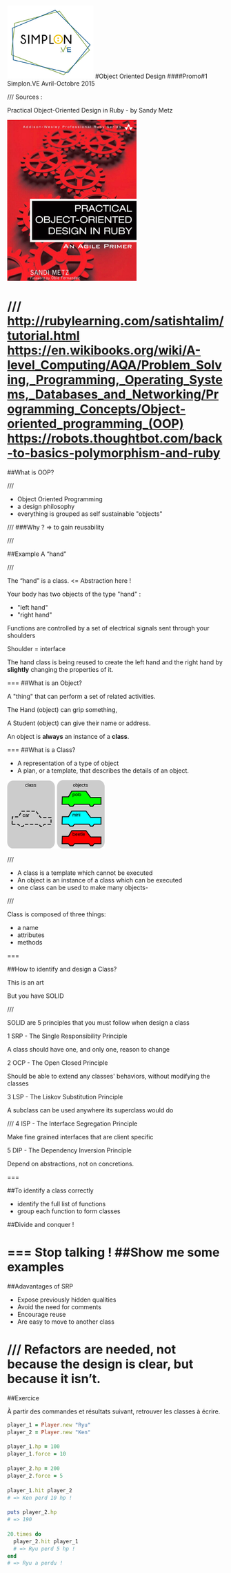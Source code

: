 ![Logo Simplon.ve](images/logo_simplonve_small.jpg "Simplon.ve")
#Object Oriented Design
####Promo#1 Simplon.VE
Avril-Octobre 2015

///
Sources : 

Practical Object-Oriented Design in Ruby - by Sandy Metz


![metz](images/metz.png "Metz")

///
http://rubylearning.com/satishtalim/tutorial.html
https://en.wikibooks.org/wiki/A-level_Computing/AQA/Problem_Solving,_Programming,_Operating_Systems,_Databases_and_Networking/Programming_Concepts/Object-oriented_programming_(OOP)
https://robots.thoughtbot.com/back-to-basics-polymorphism-and-ruby
===

##What is OOP?

///

- Object Oriented Programming 
- a design philosophy 
- everything is grouped as self sustainable "objects"

///
###Why ? 
=> to gain reusability 

///

##Example
A “hand” 

///

The “hand” is a class. <= Abstraction here !

Your body has two objects of the type "hand" : 

- "left hand"
- "right hand"

Functions are controlled by a set of electrical signals sent through your shoulders

Shoulder = interface

The hand class is being reused to create the left hand and the right hand by **slightly** changing the properties of it.

===
##What is an Object?

A "thing" that can perform a set of related activities.

The Hand (object) can grip something, 

A Student (object) can give their name or address.

An object is **always** an instance of a **class**.

===
##What is a Class?

- A representation of a type of object
- A plan, or a template, that describes the details of an object. 

![oop](images/OOP-objects_and_classes.png "oop")


///

- A class is a template which cannot be executed
- An object is an instance of a class which can be executed
- one class can be used to make many objects- 

///

Class is composed of three things:

 - a name
 - attributes
 - methods

===

##How to identify and design a Class?

This is an art

But you have SOLID

///

SOLID are 5 principles that you must follow when design a class

1 SRP - The Single Responsibility Principle

A class should have one, and only one, reason to change

2 OCP - The Open Closed Principle

Should be able to extend any classes' behaviors, without modifying the classes

3 LSP - The Liskov Substitution Principle

A subclass can be used anywhere its superclass would do

///
4 ISP - The Interface Segregation Principle

Make fine grained interfaces that are client specific

5 DIP - The Dependency Inversion Principle

Depend on abstractions, not on concretions.

===

##To identify a class correctly

- identify the full list of functions 
- group each function to form classes 


##Divide and conquer !

===
Stop talking !
##Show me some examples
===

##Adavantages of SRP

- Expose previously hidden qualities
- Avoid the need for comments 
- Encourage reuse
- Are easy to move to another class 

///
Refactors are needed, not because the design is clear, but because it isn’t.
===

##Exercice

À partir des commandes et résultats suivant, retrouver les classes à écrire.

``` ruby
player_1 = Player.new "Ryu"
player_2 = Player.new "Ken"

player_1.hp = 100
player_1.force = 10

player_2.hp = 200
player_2.force = 5

player_1.hit player_2
# => Ken perd 10 hp !

puts player_2.hp
# => 190

20.times do
  player_2.hit player_1
  # => Ryu perd 5 hp !
end
# => Ryu a perdu !
```
